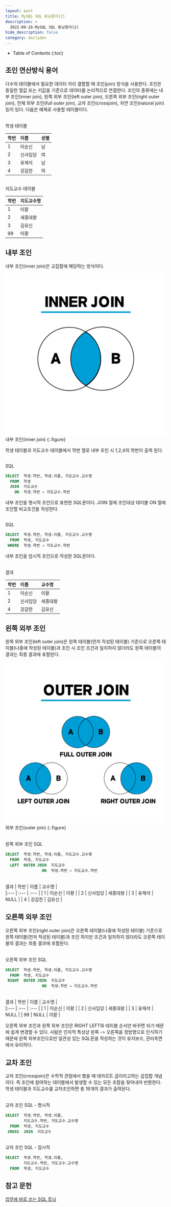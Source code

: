```yaml
---
layout: post
title: MySQL SQL 튜닝용어(2)
description: >
  2022-09-26-MySQL SQL 튜닝용어(2)
hide_description: false
category: dailydev
---
```


- Table of Contents
{:toc}

## 조인 연산방식 용어
다수의 테이블에서 필요한 데이터 끼리 결합할 때 조인(join) 방식을 사용한다. 조인은 동일한 열값 또는 키값을 기준으로 데이터를 논리적으로 연결한다. 조인의 종류에는 내부 조인(inner join), 왼쪽 외부 조인(left outer join), 오른쪽 외부 조인(right outer join), 전체 외부 조인(full outer join), 교차 조인(crossjoin), 자연 조인(natural join) 등이 있다.
다음은 예제로 사용할 테이블이다.

<br>학생 테이블 

| 학번 | 이름   | 성별 |  
|:--- | :--- | :--- | 
| 1 | 이순신 | 남 |
| 2 | 신사임당 | 여 |
| 3 | 유재석 | 남 |
| 4 | 강감찬 | 여 |

<br>지도교수 테이블 

| 학번 | 지도교수명 |  
|:--- | :--- |  
| 1 | 이황 |
| 2 | 새종대왕 | 
| 3 | 김유신 | 
| 99 | 이황 | 

## 내부 조인
내부 조인(inner join)은 교집합에 해당하는 방식이다.

![600x400](/assets/img/blog/SQL_INNER_JOIN.png)
<br>  내부 조인(inner join)
{:.figure}

학생 테이블과 지도교수 테이블에서 학번 열로 내부 조인 시 1,2,4의 학번이 출력 된다.

<br>SQL

```sql
SELECT  학생.학번, 학생.이름, 지도교수.교수명
  FROM  학생
  JOIN  지도교수
    ON  학생.학번 = 지도교수.학번
```
내부 조인을 명시적 조인으로 표현한 SQL문이다.  JOIN 절에 조인대상 테이블 ON 절에 조인할 비교조건을 작성한다.

<br>SQL

```sql
SELECT  학생.학번, 학생.이름, 지도교수.교수명
  FROM  학생, 지도교수
 WHERE  학생.학번 = 지도교수.학번
```
내부 조인을 암시적 조인으로 작성한 SQL문이다.

<br>결과

| 학번 | 이름   | 교수명 |  
|:--- | :--- | :--- | 
| 1 | 이순신 | 이황 |
| 2 | 신사임당 | 세종대왕 |
| 4 | 강감찬 | 김유신 |

## 왼쪽 외부 조인
왼쪽 외부 조인(left outer join)은 왼쪽 테이블(먼저 작성된 테이블) 기준으로 오른쪽 테이블(나중에 작성된 테이블)과 조인 시 조인 조건과 일치하지 않더라도 왼쪽 테이블의 결과는 최종 결과에 포함된다.

![600x400](/assets/img/blog/SQL_OUTER_JOIN.png)
<br>  외부 조인(outer join)
{:.figure}

<br>왼쪽 외부 조인 SQL

```sql
SELECT  학생.학번, 학생.이름, 지도교수.교수명
  FROM  학생, 지도교수
  LEFT  OUTER JOIN  지도교수
                ON  학생.학번 = 지도교수.학번
```

<br>결과
| 학번 | 이름   | 교수명 |  
|:--- | :--- | :--- | 
| 1 | 이순신 | 이황 |
| 2 | 신사임당 | 세종대왕 |
| 3 | 유재석 | NULL |
| 4 | 강감찬 | 김유신 |

## 오른쪽 외부 조인
오른쪽 외부 조인(right outer join)은 오른쪽 테이블(나중에 작성된 테이블) 기준으로 왼쪽 테이블(먼저 작성된 테이블)과 조인 하지만 조건과 일치하지 않더라도 오른쪽 테이블의 결과는 최종 결과에 포함된다.

<br>오른쪽 외부 조인 SQL

```sql
SELECT  학생.학번, 학생.이름, 지도교수.교수명
  FROM  학생, 지도교수
 RIGHT  OUTER JOIN  지도교수
                ON  학생.학번 = 지도교수.학번
```

<br>결과
| 학번 | 이름   | 교수명 |  
|:--- | :--- | :--- | 
| 1 | 이순신 | 이황 |
| 2 | 신사임당 | 세종대왕 |
| 3 | 유재석 | NULL |
| 99 | NULL | 이황 |

오른쪽 외부 조인과 왼쪽 외부 조인은 RIGHT LEFT와 테이블 순서만 바꾸면 되기 때문에 쉽게 변경할 수 있다. 사람은 인지적 특성상 왼쪽 -> 오른쪽을 정방향으로 인식하기 때문에 왼쪽 외부조인으로만 일관성 있는 SQL문을 작성하는 것이 유지보수, 관리측면에서 유리하다.

## 교차 조인
교차 조인(crossjoin)은 수학적 관점에서 봤을 때 데카르트 곱이라고하는 곱집합 개념이다. 즉 조인에 참여하는 테이블에서 발생할 수 있는 모든 조합을 찾아내어 반환한다. 학생 테이블과 지도교수를 교차조인하면 총 16개의 결과가 출력된다.

<br>교차 조인 SQL - 명시적

```sql
SELECT  학생.학번, 학생.이름, 
        지도교수.학번, 지도교수.교수명
  FROM  학생, 지도교수
 CROSS  JOIN  지도교수
```

<br>교차 조인 SQL - 암시적

```sql
SELECT  학생.학번, 학생.이름, 
        지도교수.학번, 지도교수.교수명
  FROM  학생, 지도교수
```

## 참고 문헌

[업무에 바로 쓰는 SQL 튜닝](http://www.yes24.com/Product/Goods/102382080)
